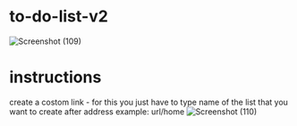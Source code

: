 # to-do-list-v2
![Screenshot (109)](https://user-images.githubusercontent.com/93811296/168887151-120807ad-d9a6-4ddf-8811-d6fe8223d44a.png)

# instructions
create a costom link - 
for this you just have to type name of the list that you want to create after address
example: url/home
![Screenshot (110)](https://user-images.githubusercontent.com/93811296/168887128-15ee7e7e-f1ea-4fed-888d-bedbf17a1501.png)

